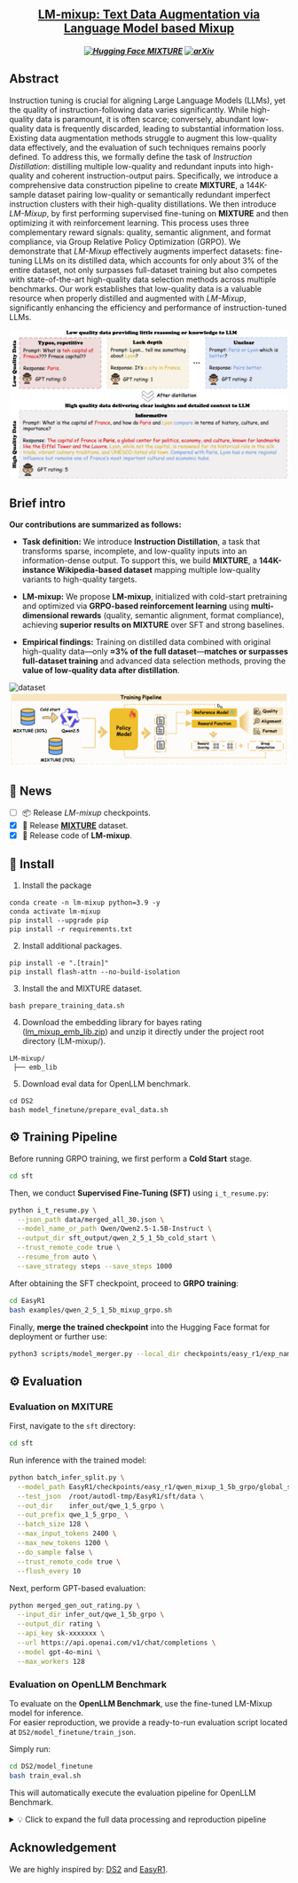 <div align=center>
</div> 
<h2 align="center">
<a href="https://arxiv.org/abs/2510.20449">LM-mixup: Text Data Augmentation via Language Model based Mixup
</a></h2>

</h5>

<h5 align=center>

[![Hugging Face MIXTURE](https://img.shields.io/badge/Hugging%20Face-MIXTURE-orange?style=flat&logo=huggingface&logoColor=white)](https://huggingface.co/datasets/dokiik/MIXTURE)
[![arXiv](https://img.shields.io/badge/Arxiv-2510.20449-b31b1b.svg?logo=arXiv)](https://arxiv.org/abs/2510.20449)
</h5>

<div align="center">

</div>

## Abstract
Instruction tuning is crucial for aligning Large Language Models (LLMs), yet the quality of instruction-following data varies significantly. While high-quality data is paramount, it is often scarce; conversely, abundant low-quality data is frequently discarded, leading to substantial information loss. Existing data augmentation methods struggle to augment this low-quality data effectively, and the evaluation of such techniques remains poorly defined. To address this, we formally define the task of *Instruction Distillation*: distilling multiple low-quality and redundant inputs into high-quality and coherent instruction-output pairs. Specifically, we introduce a comprehensive data construction pipeline to create **MIXTURE**, a 144K-sample dataset pairing low-quality or semantically redundant imperfect instruction clusters with their high-quality distillations. We then introduce *LM-Mixup*, by first performing supervised fine-tuning on **MIXTURE** and then optimizing it with reinforcement learning. This process uses three complementary reward signals: quality, semantic alignment, and format compliance, via Group Relative Policy Optimization (GRPO). We demonstrate that *LM-Mixup* effectively augments imperfect datasets: fine-tuning LLMs on its distilled data, which accounts for only about 3% of the entire dataset, not only surpasses full-dataset training but also competes with state-of-the-art high-quality data selection methods across multiple benchmarks. Our work establishes that low-quality data is a valuable resource when properly distilled and augmented with *LM-Mixup*, significantly enhancing the efficiency and performance of instruction-tuned LLMs.

![overview](assets/low_vs_high_figure.png)

## Brief intro

**Our contributions are summarized as follows:**

- **Task definition:** We introduce **Instruction Distillation**, a task that transforms sparse, incomplete, and low-quality inputs into an information-dense output. To support this, we build **MIXTURE**, a **144K-instance Wikipedia-based dataset** mapping multiple low-quality variants to high-quality targets.  

- **LM-mixup:** We propose **LM-mixup**, initialized with cold-start pretraining and optimized via **GRPO-based reinforcement learning** using **multi-dimensional rewards** (quality, semantic alignment, format compliance), achieving **superior results on MIXTURE** over SFT and strong baselines.  

- **Empirical findings:** Training on distilled data combined with original high-quality data—only **≈3% of the full dataset**—**matches or surpasses full-dataset training** and advanced data selection methods, proving the **value of low-quality data after distillation**.  

![dataset](assets/dataset_pipeline_v4.png)
![train](assets/training_pipeline.png)

## 🎉 News
- [ ] 📦 Release *LM-mixup* checkpoints.
- [x] 📢 Release [**MIXTURE**](https://huggingface.co/datasets/dokiik/MIXTURE) dataset.
- [x] 🚀 Release code of **LM-mixup**.

## 🤖 Install 
1. Install the package
```
conda create -n lm-mixup python=3.9 -y
conda activate lm-mixup
pip install --upgrade pip
pip install -r requirements.txt
```
2. Install additional packages.
```
pip install -e ".[train]"
pip install flash-attn --no-build-isolation
```
3. Install the and MIXTURE dataset.
```
bash prepare_training_data.sh
```
4. Download the embedding library for bayes rating ([lm_mixup_emb_lib.zip](https://drive.google.com/file/d/1VY5dOZ_nWhrkIoPfoH1fLrAaAKhYt3CX/view?usp=sharing)) and unzip it directly under the project root directory (LM-mixup/).
```
LM-mixup/
 ├── emb_lib
```
5. Download eval data for OpenLLM benchmark.
```
cd DS2
bash model_finetune/prepare_eval_data.sh
```
## ⚙️ Training Pipeline

Before running GRPO training, we first perform a **Cold Start** stage.

```bash
cd sft
```

Then, we conduct **Supervised Fine-Tuning (SFT)** using `i_t_resume.py`:

```bash
python i_t_resume.py \
  --json_path data/merged_all_30.json \
  --model_name_or_path Qwen/Qwen2.5-1.5B-Instruct \
  --output_dir sft_output/qwen_2_5_1_5b_cold_start \
  --trust_remote_code true \
  --resume_from auto \
  --save_strategy steps --save_steps 1000
```

After obtaining the SFT checkpoint, proceed to **GRPO training**:

```bash
cd EasyR1
bash examples/qwen_2_5_1_5b_mixup_grpo.sh
```

Finally, **merge the trained checkpoint** into the Hugging Face format for deployment or further use:

```bash
python3 scripts/model_merger.py --local_dir checkpoints/easy_r1/exp_name/global_step_1/actor
```

## ⚙️ Evaluation

### Evaluation on MXITURE

First, navigate to the `sft` directory:
```bash
cd sft
```

Run inference with the trained model:
```bash
python batch_infer_split.py \
  --model_path EasyR1/checkpoints/easy_r1/qwen_mixup_1_5b_grpo/global_step_575/actor/huggingface \
  --test_json  /root/autodl-tmp/EasyR1/sft/data \
  --out_dir    infer_out/qwe_1_5_grpo \
  --out_prefix qwe_1_5_grpo_ \
  --batch_size 128 \
  --max_input_tokens 2400 \
  --max_new_tokens 1200 \
  --do_sample false \
  --trust_remote_code true \
  --flush_every 10
```

Next, perform GPT-based evaluation:
```bash
python merged_gen_out_rating.py \
  --input_dir infer_out/qwe_1_5b_grpo \
  --output_dir rating \
  --api_key sk-xxxxxxx \
  --url https://api.openai.com/v1/chat/completions \
  --model gpt-4o-mini \
  --max_workers 128
```

### Evaluation on OpenLLM Benchmark

To evaluate on the **OpenLLM Benchmark**, use the fine-tuned LM-Mixup model for inference.  
For easier reproduction, we provide a ready-to-run evaluation script located at `DS2/model_finetune/train_json`.

Simply run:
```bash
cd DS2/model_finetune
bash train_eval.sh
```

This will automatically execute the evaluation pipeline for OpenLLM Benchmark.


<details>
<summary>💡 Click to expand the full data processing and reproduction pipeline</summary>

---

### **Complete Reproduction Pipeline**

#### **1. Data Preparation**
Navigate to the data processing directory:
```bash
cd data_process
```
Download the full [**data pool**](https://huggingface.co/datasets/jlpang888/tulu_300k) and perform GPT-based quality scoring:
```bash
python gpt_rating.py
```
Alternatively, you can use our pre-rated dataset provided [here](https://drive.google.com/file/d/1h_WbnlmNOWUeKiW1mjFiKev70cLMwzyX/view?usp=share_link), and place it under data_process/data/ in the project root.
```
LM-mixup/
 ├── data_process/
 │   ├── data
```
Samples with GPT scores (1–5 scale) **≥ 4** are labeled as *high-quality*, while those **< 4** are *low-quality*.  The data is further divided into multiple subsets based on their source.

---

#### **2. Clustering Low-Quality Data**
Perform clustering on low-quality subsets.  You can control cluster sizes via the parameters `min_size`, `max_size`, `mean_cap`, and `std_cap`.  

Below is an example for the **dolly_15k** dataset:
```bash
python cluster.py \
  --input data/low_by_dataset/dolly_low.jsonl \
  --output_jsonl tmp_merged/dolly_low.jsonl \
  --model_path BAAI/bge-m3 \
  --device cuda --batch_size 128 \
  --min_size 2 --max_size 5 --mean_cap 3 --std_cap 1 
```

---

#### **3. Converting Clusters to Inference Format**
```bash
python cluter2input.py \
  --input tmp_merged/dolly_low.jsonl \
  --output infer_in/dolly_low.jsonl \
  --sep "\n\n"
```

---

#### **4. Model Inference**
Run inference using the LM-Mixup model:
```bash
python inference.py \
    --model_path EasyR1/checkpoints/easy_r1/qwen_mixup_1_5b_grpo/global_step_575/actor/huggingface \
    --test_json  infer_in/dolly_low.jsonl \
    --out_jsonl   infer_out/dolly.jsonl \
    --batch_size 128 \
    --max_input_tokens 2400 \
    --max_new_tokens 2400 \
    --do_sample false \
    --trust_remote_code true
```

---

#### **5. GPT Rating for Generated Outputs**
```bash
python gpt_rating.py \
    --input_jsonl infer_out/dolly.jsonl \
    --output_dir infer_out/rating
```

---

#### **6. Filtering High-Quality Samples**
```bash
python filter_high.py \
    --input infer_out/rating/scored_dolly.jsonl \
    --output infer_out/dolly_highqual.jsonl \
```

---

#### **7. Long-Tail Scoring**
Compute long-tail diversity scores for the data pool:
```bash
python long_tail_filtering.py \
  --input infer_out/inference_highqual.jsonl \
  --output final_json/inference_highqual_longtail.jsonl \
  --model BAAI/bge-m3 \
  --batch_size 32 \
  --knn_k 15

python long_tail_filtering.py \
  --input data/scored_high.jsonl \
  --output final_json/ori_highqual_longtail.jsonl \
  --model BAAI/bge-m3 \
  --batch_size 32 \
  --knn_k 15
```

---

#### **8. Merging Original and Mixup High-Quality Data**
Finally, merge the original and mixup high-quality datasets in the desired ratio:
```bash
python merge_mixup_with_original.py \
  --original final_json/ori_highqual_longtail.jsonl \
  --mixup final_json/inference_highqual_longtail.jsonl \
  --out final_json/mixup5_ori5_1_5b_10k.jsonl \
  --top-n 5000 \
  --seed 42
```

---

</details>

## Acknowledgement
We are highly inspired by: [DS2](https://github.com/UCSC-REAL/DS2) and [EasyR1](https://github.com/hiyouga/EasyR1/tree/main).

